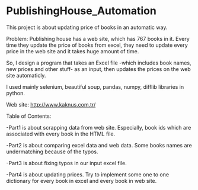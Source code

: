 # PublishingHouse_Automation
This project is about updating price of books in an automatic way.

Problem:
Publishing house has a web site, which has 767 books in it. Every time they update the price of books from excel, they need to update every price in the web site and it takes huge amount of time. 

So, I design a program that takes an Excel file -which includes book names, new prices and other stuff- as an input, then updates the prices on the web site automaticly. 

I used mainly selenium, beautiful soup, pandas, numpy, difflib libraries in python.

Web site: http://www.kaknus.com.tr/

Table of Contents:

-Part1 is about scrapping data from web site. Especially, book ids which are associated with every book in the HTML file.

-Part2 is about comparing excel data and web data. Some books names are undermatching because of the typos.

-Part3 is about fixing typos in our input excel file.

-Part4 is about updating prices. Try to implement some one to one dictionary for every book in excel and every book in web site.
